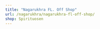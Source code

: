 ```yaml
---
title: "Nagarukhra FL. Off Shop"
url: /nagarukhra/nagarukhra-fl-off-shop/
shop: Spirituosen
---
```

